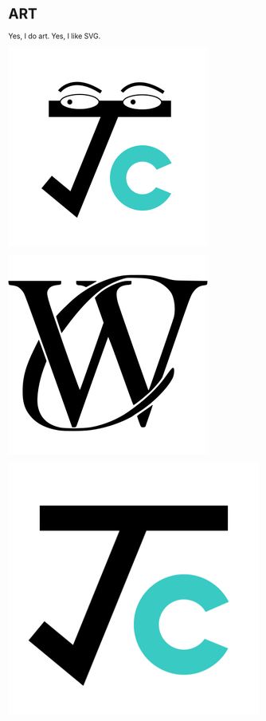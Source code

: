 # ART

Yes, I do art. Yes, I like SVG.

![avatar](./avatar.svg)

![CW](./CW.svg)

![logo](./logo.svg)
